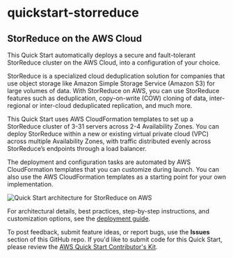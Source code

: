# quickstart-storreduce
## StorReduce on the AWS Cloud


This Quick Start automatically deploys a secure and fault-tolerant StorReduce cluster on the AWS Cloud, into a configuration of your choice.

StorReduce is a specialized cloud deduplication solution for companies that use object storage like Amazon Simple Storage Service (Amazon S3) for large volumes of data. With StorReduce on AWS, you can use StorReduce features such as deduplication, copy-on-write (COW) cloning of data, inter-regional or inter-cloud deduplicated replication, and much more.

This Quick Start uses AWS CloudFormation templates to set up a StorReduce cluster of 3-31 servers across 2-4 Availability Zones. You can deploy StorReduce within a new or existing virtual private cloud (VPC) across multiple Availability Zones, with traffic distributed evenly across StorReduce’s endpoints through a load balancer. 

The deployment and configuration tasks are automated by AWS CloudFormation templates that you can customize during launch. You can also use the AWS CloudFormation templates as a starting point for your own implementation.

![Quick Start architecture for StorReduce on AWS](https://d0.awsstatic.com/partner-network/QuickStart/datasheets/storreduce-on-aws-architecture-diagram.png)

For architectural details, best practices, step-by-step instructions, and customization options, see the [deployment guide](https://s3.amazonaws.com/quickstart-reference/storreduce/latest/doc/storreduce-on-the-aws-cloud.pdf).

To post feedback, submit feature ideas, or report bugs, use the **Issues** section of this GitHub repo.
If you'd like to submit code for this Quick Start, please review the [AWS Quick Start Contributor's Kit](https://aws-quickstart.github.io/). 

